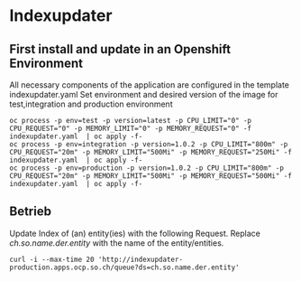 # Indexupdater

## First install and update in an Openshift Environment

All necessary components of the application are configured in the template indexupdater.yaml
Set environment and desired version of the image for test,integration and production environment
```
oc process -p env=test -p version=latest -p CPU_LIMIT="0" -p CPU_REQUEST="0" -p MEMORY_LIMIT="0" -p MEMORY_REQUEST="0" -f indexupdater.yaml  | oc apply -f-
oc process -p env=integration -p version=1.0.2 -p CPU_LIMIT="800m" -p CPU_REQUEST="20m" -p MEMORY_LIMIT="500Mi" -p MEMORY_REQUEST="250Mi" -f indexupdater.yaml  | oc apply -f-
oc process -p env=production -p version=1.0.2 -p CPU_LIMIT="800m" -p CPU_REQUEST="20m" -p MEMORY_LIMIT="500Mi" -p MEMORY_REQUEST="500Mi" -f indexupdater.yaml  | oc apply -f-
```

## Betrieb

Update Index of (an) entity(ies) with the following Request. Replace *ch.so.name.der.entity* with the name of the entity/entities.

```
curl -i --max-time 20 'http://indexupdater-production.apps.ocp.so.ch/queue?ds=ch.so.name.der.entity'
```

